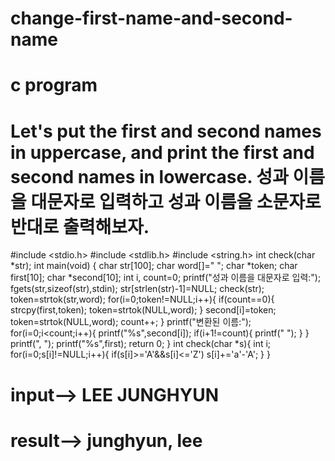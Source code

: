 # change-first-name-and-second-name
# c program
# Let's put the first and second names in uppercase, and print the first and second names in lowercase. 성과 이름을 대문자로 입력하고 성과 이름을 소문자로 반대로 출력해보자.
#include <stdio.h>
#include <stdlib.h>
#include <string.h>
int check(char *str);
int main(void) {
    char str[100];
    char word[]=" ";
    char *token;
    char first[10];
    char *second[10];
    int i, count=0;
    printf("성과 이름을 대문자로 입력:");
    fgets(str,sizeof(str),stdin);
    str[strlen(str)-1]=NULL;
    check(str);
    token=strtok(str,word);
    for(i=0;token!=NULL;i++){
    	if(count==0){
    		strcpy(first,token);
    		token=strtok(NULL,word);
		}
		second[i]=token;
		token=strtok(NULL,word);
		count++;
	}
	printf("변환된 이름:");
	for(i=0;i<count;i++){
		printf("%s",second[i]);
		if(i+1!=count){
			printf(" ");
		}
	}
	printf(", ");
	printf("%s",first);
    return 0;
} 
int check(char *s){
	int i;
	for(i=0;s[i]!=NULL;i++){
		if(s[i]>='A'&&s[i]<='Z')
		    s[i]+='a'-'A';
	}
}
# input--> LEE JUNGHYUN
# result--> junghyun, lee

